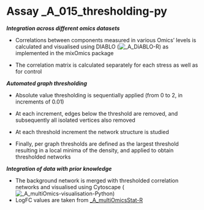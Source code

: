 Assay _A_015_thresholding-py
==============

***Integration across different omics datasets***

- Correlations between components measured in various Omics’ levels is calculated and visualised using DIABLO (![_A_DiABLO-R](https://github.com/NIB-SI/multiOmics-integration/tree/main/_p_Omics/_I_Omics/_S_multiOmics/_A_DiABLO-R)) as implemented in the mixOmics package

- The correlation matrix is calculated separately for each stress as well as for control


***Automated graph thresholding***

- Absolute value thresholding is sequentially applied (from 0 to 2, in increments of 0.01)

- At each increment, edges below the threshold are removed, and subsequently all isolated vertices also removed

- At each threshold increment the network structure is studied

- Finally, per graph thresholds are defined as the largest threshold resulting in a local minima of the density, and applied to obtain thresholded networks

***Integration of data with prior knowledge***

- The background network is merged with thresholded correlation networks and visualised using Cytoscape (![_A_multiOmics-visualisation-Python](https://github.com/NIB-SI/multiOmics-integration/tree/main/_p_Omics/_I_Omics/_S_multiOmics/_A_multiOmics-visualisation-Python))
- LogFC values are taken from [_A_multiOmicsStat-R](https://github.com/NIB-SI/multiOmics-integration/tree/main/_p_ADAPTOmics/_I_Desiree/_S_multiOmics/_A_multiOmicsStat-R)
